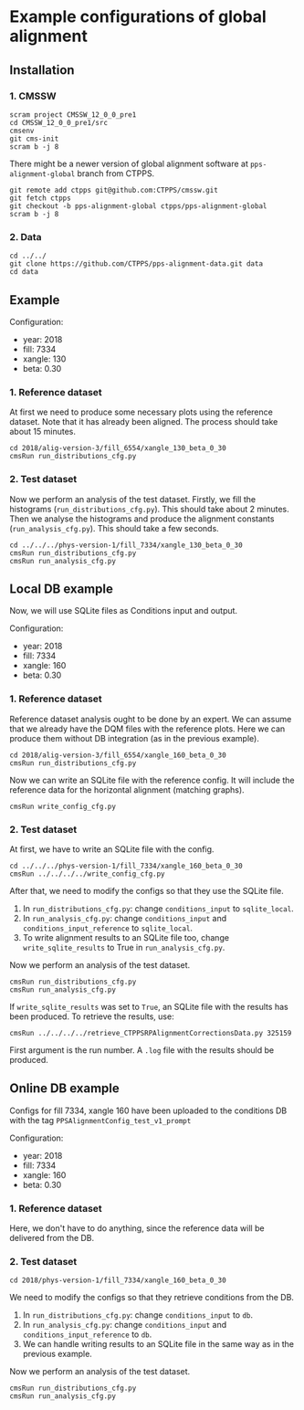 # Example configurations of global alignment

## Installation
### 1. CMSSW
```
scram project CMSSW_12_0_0_pre1
cd CMSSW_12_0_0_pre1/src
cmsenv
git cms-init
scram b -j 8
```
There might be a newer version of global alignment software at `pps-alignment-global` branch from CTPPS.
```
git remote add ctpps git@github.com:CTPPS/cmssw.git
git fetch ctpps
git checkout -b pps-alignment-global ctpps/pps-alignment-global
scram b -j 8
```

### 2. Data
```
cd ../../
git clone https://github.com/CTPPS/pps-alignment-data.git data
cd data
```

## Example
Configuration:
- year: 2018
- fill: 7334
- xangle: 130
- beta: 0.30

### 1. Reference dataset
At first we need to produce some necessary plots using the reference dataset. Note that it has already been aligned. The process should take about 15 minutes.
```
cd 2018/alig-version-3/fill_6554/xangle_130_beta_0_30
cmsRun run_distributions_cfg.py
```

### 2. Test dataset
Now we perform an analysis of the test dataset. Firstly, we fill the histograms (`run_distributions_cfg.py`). This should take about 2 minutes. Then we analyse the histograms and produce the alignment constants (`run_analysis_cfg.py`). This should take a few seconds.
```
cd ../../../phys-version-1/fill_7334/xangle_130_beta_0_30
cmsRun run_distributions_cfg.py
cmsRun run_analysis_cfg.py
```
## Local DB example
Now, we will use SQLite files as Conditions input and output.

Configuration:
- year: 2018
- fill: 7334
- xangle: 160
- beta: 0.30

### 1. Reference dataset
Reference dataset analysis ought to be done by an expert. We can assume that we already have the DQM files with the reference plots. Here we can produce them without DB integration (as in the previous example).
```
cd 2018/alig-version-3/fill_6554/xangle_160_beta_0_30
cmsRun run_distributions_cfg.py
```
Now we can write an SQLite file with the reference config. It will include the reference data for the horizontal alignment (matching graphs).
```
cmsRun write_config_cfg.py
```

### 2. Test dataset
At first, we have to write an SQLite file with the config.
```
cd ../../../phys-version-1/fill_7334/xangle_160_beta_0_30
cmsRun ../../../../write_config_cfg.py
```
After that, we need to modify the configs so that they use the SQLite file.
1. In `run_distributions_cfg.py`: change `conditions_input` to `sqlite_local`.
2. In `run_analysis_cfg.py`: change `conditions_input` and `conditions_input_reference` to `sqlite_local`.
3. To write alignment results to an SQLite file too, change `write_sqlite_results` to True in `run_analysis_cfg.py`.

Now we perform an analysis of the test dataset.
```
cmsRun run_distributions_cfg.py
cmsRun run_analysis_cfg.py
```
If `write_sqlite_results` was set to `True`, an SQLite file with the results has been produced. To retrieve the results, use:
```
cmsRun ../../../../retrieve_CTPPSRPAlignmentCorrectionsData.py 325159
```
First argument is the run number. A `.log` file with the results should be produced.

## Online DB example
Configs for fill 7334, xangle 160 have been uploaded to the conditions DB with the tag `PPSAlignmentConfig_test_v1_prompt`

Configuration:
- year: 2018
- fill: 7334
- xangle: 160
- beta: 0.30

### 1. Reference dataset
Here, we don't have to do anything, since the reference data will be delivered from the DB.

### 2. Test dataset
```
cd 2018/phys-version-1/fill_7334/xangle_160_beta_0_30
```

We need to modify the configs so that they retrieve conditions from the DB.
1. In `run_distributions_cfg.py`: change `conditions_input` to `db`.
2. In `run_analysis_cfg.py`: change `conditions_input` and `conditions_input_reference` to `db`.
3. We can handle writing results to an SQLite file in the same way as in the previous example.

Now we perform an analysis of the test dataset.
```
cmsRun run_distributions_cfg.py
cmsRun run_analysis_cfg.py
```

